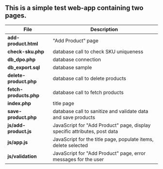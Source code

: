 ## This is a simple test web-app containing two pages.

| File | Description |
| --- | --- |
| **add-product.html** | "Add Product" page |
| **check-sku.php** | database call to check SKU uniqueness |
| **db_dpo.php** | database connection |
| **db_export.sql** | database sample |
| **delete-product.php** | database call to delete products |
| **fetch-products.php** | database call to fetch products |
| **index.php** | title page |
| **save-product.php** | database call to sanitize and validate data and save products |
|**js/add-product.js**| JavaScript for "Add Product" page, display specific attributes, post data |
| **js/app.js** | JavaScript for the title page, populate items, delete selected |
| **js/validation** | JavaScript for "Add Product" page, error messages for the user

